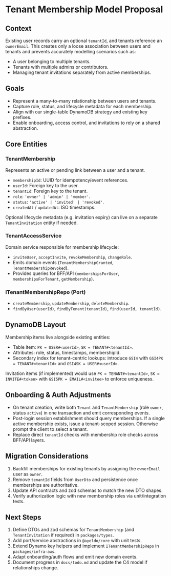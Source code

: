 # Tenant Membership Model Proposal

## Context
Existing user records carry an optional `tenantId`, and tenants reference an `ownerEmail`. This creates only a loose association between users and tenants and prevents accurately modelling scenarios such as:
- A user belonging to multiple tenants.
- Tenants with multiple admins or contributors.
- Managing tenant invitations separately from active memberships.

## Goals
- Represent a many-to-many relationship between users and tenants.
- Capture role, status, and lifecycle metadata for each membership.
- Align with our single-table DynamoDB strategy and existing key prefixes.
- Enable onboarding, access control, and invitations to rely on a shared abstraction.

## Core Entities
### TenantMembership
Represents an active or pending link between a user and a tenant.
- `membershipId`: UUID for idempotency/event references.
- `userId`: Foreign key to the user.
- `tenantId`: Foreign key to the tenant.
- `role`: `'owner' | 'admin' | 'member'`.
- `status`: `'active' | 'invited' | 'revoked'`.
- `createdAt` / `updatedAt`: ISO timestamps.

Optional lifecycle metadata (e.g. invitation expiry) can live on a separate `TenantInvitation` entity if needed.

### TenantAccessService
Domain service responsible for membership lifecycle:
- `inviteUser`, `acceptInvite`, `revokeMembership`, `changeRole`.
- Emits domain events (`TenantMembershipGranted`, `TenantMembershipRevoked`).
- Provides queries for BFF/API (`membershipsForUser`, `membershipsForTenant`, `getMembership`).

### ITenantMembershipRepo (Port)
- `createMembership`, `updateMembership`, `deleteMembership`.
- `findByUser(userId)`, `findByTenant(tenantId)`, `find(userId, tenantId)`.

## DynamoDB Layout
Membership items live alongside existing entities:
- Table item: `PK = USER#<userId>`, `SK = TENANT#<tenantId>`.
- Attributes: role, status, timestamps, membershipId.
- Secondary index for tenant-centric lookups: introduce `GSI4` with `GSI4PK = TENANT#<tenantId>` and `GSI4SK = USER#<userId>`.

Invitation items (if implemented) would use `PK = TENANT#<tenantId>`, `SK = INVITE#<token>` with `GSI5PK = EMAIL#<invitee>` to enforce uniqueness.

## Onboarding & Auth Adjustments
- On tenant creation, write both `Tenant` and `TenantMembership` (role `owner`, status `active`) in one transaction and emit corresponding events.
- Post-login session establishment should query memberships. If a single active membership exists, issue a tenant-scoped session. Otherwise prompt the client to select a tenant.
- Replace direct `tenantId` checks with membership role checks across BFF/API layers.

## Migration Considerations
1. Backfill memberships for existing tenants by assigning the `ownerEmail` user as `owner`.
2. Remove `tenantId` fields from `UserDto` and persistence once memberships are authoritative.
3. Update API contracts and zod schemas to match the new DTO shapes.
4. Verify authorization logic with new membership roles via unit/integration tests.

## Next Steps
1. Define DTOs and zod schemas for `TenantMembership` (and `TenantInvitation` if required) in `packages/types`.
2. Add port/service abstractions in `@ayeldo/core` with unit tests.
3. Extend Dynamo key helpers and implement `ITenantMembershipRepo` in `packages/infra-aws`.
4. Adapt onboarding/auth flows and emit new domain events.
5. Document progress in `docs/todo.md` and update the C4 model if relationships change.

